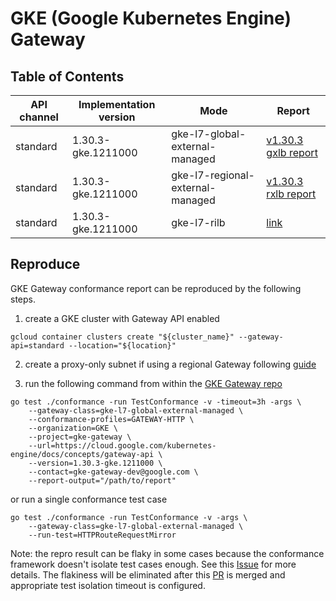 # GKE (Google Kubernetes Engine) Gateway

## Table of Contents

|API channel|Implementation version|Mode|Report|
|-----------|----------------------|----|------|
|standard|1.30.3-gke.1211000|gke-l7-global-external-managed|[v1.30.3 gxlb report](./standard-1.30.3-gxlb-report.yaml)|
|standard|1.30.3-gke.1211000|gke-l7-regional-external-managed|[v1.30.3 rxlb report](./standard-1.30.3-rxlb-report.yaml)|
|standard|1.30.3-gke.1211000|gke-l7-rilb|[link](./standard-1.30.3-rilb-report.yaml)|

## Reproduce

GKE Gateway conformance report can be reproduced by the following steps.

1. create a GKE cluster with Gateway API enabled

```
gcloud container clusters create "${cluster_name}" --gateway-api=standard --location="${location}"
```

2. create a proxy-only subnet if using a regional Gateway following [guide](https://cloud.google.com/kubernetes-engine/docs/how-to/deploying-gateways#configure_a_proxy-only_subnet)

3. run the following command from within the [GKE Gateway repo](https://github.com/GoogleCloudPlatform/gke-gateway-api)

```
go test ./conformance -run TestConformance -v -timeout=3h -args \
    --gateway-class=gke-l7-global-external-managed \
    --conformance-profiles=GATEWAY-HTTP \
    --organization=GKE \
    --project=gke-gateway \
    --url=https://cloud.google.com/kubernetes-engine/docs/concepts/gateway-api \
    --version=1.30.3-gke.1211000 \
    --contact=gke-gateway-dev@google.com \
    --report-output="/path/to/report"
```

or run a single conformance test case

```
go test ./conformance -run TestConformance -v -args \
    --gateway-class=gke-l7-global-external-managed \
    --run-test=HTTPRouteRequestMirror
```

Note: the repro result can be flaky in some cases because the conformance framework doesn't isolate test cases enough.
See this [Issue](https://github.com/kubernetes-sigs/gateway-api/issues/3233) for more details.
The flakiness will be eliminated after this [PR](https://github.com/kubernetes-sigs/gateway-api/pull/3243) is merged and appropriate test isolation timeout is configured.
